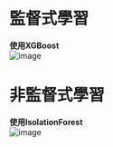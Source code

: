 # 監督式學習
**使用XGBoost**<br>
![image](https://github.com/piHD/NTCU-Machine-Learning/blob/main/ACS110141_ex1/result_Pic/XGBoost.png)

# 非監督式學習
**使用IsolationForest**<br>
![image](https://github.com/piHD/NTCU-Machine-Learning/blob/main/ACS110141_ex1/result_Pic/IsolationForest.png)
